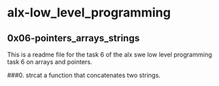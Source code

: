 # alx-low_level_programming
## 0x06-pointers_arrays_strings

This is a readme file for the task 6 of the alx swe low level programming task 6 on arrays and pointers.

###0. strcat 
a function that concatenates two strings.
